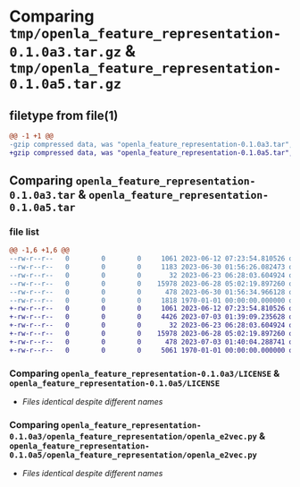 # Comparing `tmp/openla_feature_representation-0.1.0a3.tar.gz` & `tmp/openla_feature_representation-0.1.0a5.tar.gz`

## filetype from file(1)

```diff
@@ -1 +1 @@
-gzip compressed data, was "openla_feature_representation-0.1.0a3.tar", max compression
+gzip compressed data, was "openla_feature_representation-0.1.0a5.tar", max compression
```

## Comparing `openla_feature_representation-0.1.0a3.tar` & `openla_feature_representation-0.1.0a5.tar`

### file list

```diff
@@ -1,6 +1,6 @@
--rw-r--r--   0        0        0     1061 2023-06-12 07:23:54.810526 openla_feature_representation-0.1.0a3/LICENSE
--rw-r--r--   0        0        0     1183 2023-06-30 01:56:26.082473 openla_feature_representation-0.1.0a3/README.md
--rw-r--r--   0        0        0       32 2023-06-23 06:28:03.604924 openla_feature_representation-0.1.0a3/openla_feature_representation/__init__.py
--rw-r--r--   0        0        0    15978 2023-06-28 05:02:19.897260 openla_feature_representation-0.1.0a3/openla_feature_representation/openla_e2vec.py
--rw-r--r--   0        0        0      478 2023-06-30 01:56:34.966128 openla_feature_representation-0.1.0a3/pyproject.toml
--rw-r--r--   0        0        0     1818 1970-01-01 00:00:00.000000 openla_feature_representation-0.1.0a3/PKG-INFO
+-rw-r--r--   0        0        0     1061 2023-06-12 07:23:54.810526 openla_feature_representation-0.1.0a5/LICENSE
+-rw-r--r--   0        0        0     4426 2023-07-03 01:39:09.235628 openla_feature_representation-0.1.0a5/README.md
+-rw-r--r--   0        0        0       32 2023-06-23 06:28:03.604924 openla_feature_representation-0.1.0a5/openla_feature_representation/__init__.py
+-rw-r--r--   0        0        0    15978 2023-06-28 05:02:19.897260 openla_feature_representation-0.1.0a5/openla_feature_representation/openla_e2vec.py
+-rw-r--r--   0        0        0      478 2023-07-03 01:40:04.288741 openla_feature_representation-0.1.0a5/pyproject.toml
+-rw-r--r--   0        0        0     5061 1970-01-01 00:00:00.000000 openla_feature_representation-0.1.0a5/PKG-INFO
```

### Comparing `openla_feature_representation-0.1.0a3/LICENSE` & `openla_feature_representation-0.1.0a5/LICENSE`

 * *Files identical despite different names*

### Comparing `openla_feature_representation-0.1.0a3/openla_feature_representation/openla_e2vec.py` & `openla_feature_representation-0.1.0a5/openla_feature_representation/openla_e2vec.py`

 * *Files identical despite different names*

